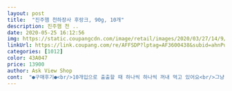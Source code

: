 ```yaml
---
layout: post 
title:  "진주햄 천하장사 후랑크, 90g, 10개" 
description: 진주햄 천 ..
date: 2020-05-25 16:12:56 
img: https://static.coupangcdn.com/image/retail/images/2020/03/27/14/9/d6bc92d4-c5b2-4cbd-a5cb-33f266cf9b02.jpg 
linkUrl: https://link.coupang.com/re/AFFSDP?lptag=AF3600438&subid=ahnPublicAsk&pageKey=1396505883&itemId=2431929154&vendorItemId=70425865844&traceid=V0-113-9012d4f0fa3efd24 
categories: [1012] 
color: 43A047 
price: 13900 
author: Ask View Shop 
cont:  "●구매후기●<br/>10개입으로 출출할 때 하나씩 하나씩 꺼내 먹고 있어요<br/>그냥 먹어도 맛있고 케찹, 머스타드, 칠리소스랑도 찰떡!!<br/>양도 푸짐하니 냉장고에 쟁여놓고 먹기 딱이네요<br/>오도독 씹히는 식감과 전자레인지로도 충분한 육즙이 터져 맛도 좋고 양도 많아 좋습니다<br/>이렇게 핫도그까지  만들어 먹을 수 있으니 일석이조<br/>자취생 강추!!!<br/>정말 천하장사 후랑크 맛집이네요 bb<br/>진주햄 천하장사 후랑크 <br/>짭조름하고 씹을때마다 육즙이 나와서 맛있어요ㅎㅎ<br/>최공 최공<br/>탱글탱클한 식감 씹을수록 고소함 취향저격!!<br/>하나만 먹어도 든든해서 아침식사 대용으로 먹고 있어요 :)<br/>한개당 1,000원 대 인데 간식으로 먹기 좋아요<br/>" 
---
```

